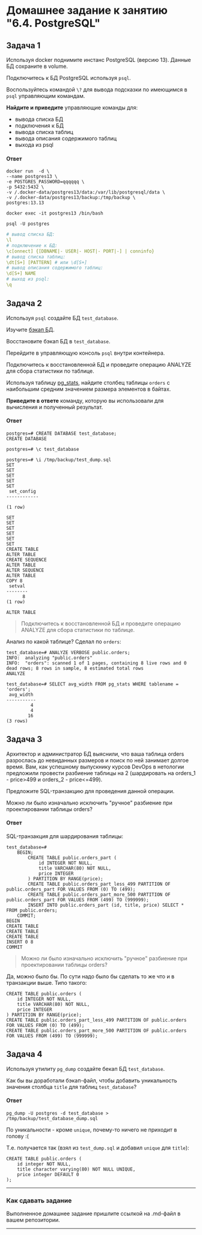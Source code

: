 # Домашнее задание к занятию "6.4. PostgreSQL"

## Задача 1

Используя docker поднимите инстанс PostgreSQL (версию 13). Данные БД сохраните в volume.

Подключитесь к БД PostgreSQL используя `psql`.

Воспользуйтесь командой `\?` для вывода подсказки по имеющимся в `psql` управляющим командам.

**Найдите и приведите** управляющие команды для:
- вывода списка БД
- подключения к БД
- вывода списка таблиц
- вывода описания содержимого таблиц
- выхода из psql

#### Ответ

```shell
docker run  -d \
--name postgres13 \
-e POSTGRES_PASSWORD=qqqqqq \
-p 5432:5432 \
-v /.docker-data/postgres13/data:/var/lib/postgresql/data \
-v /.docker-data/postgres13/backup:/tmp/backup \
postgres:13.13

docker exec -it postgres13 /bin/bash

psql -U postgres
```

```yaml
# вывод списка БД:
\l 
# подключение к БД:
\c[onnect] {[DBNAME|- USER|- HOST|- PORT|-] | conninfo} 
# вывод списка таблиц:
\dt[S+] [PATTERN] # или \d[S+]
# вывод описания содержимого таблиц:
\d[S+] NAME 
# выход из psql:
\q
```

## Задача 2

Используя `psql` создайте БД `test_database`.

Изучите [бэкап БД](https://github.com/netology-code/virt-homeworks/tree/master/06-db-04-postgresql/test_data).

Восстановите бэкап БД в `test_database`.

Перейдите в управляющую консоль `psql` внутри контейнера.

Подключитесь к восстановленной БД и проведите операцию ANALYZE для сбора статистики по таблице.

Используя таблицу [pg_stats](https://postgrespro.ru/docs/postgresql/12/view-pg-stats), найдите столбец таблицы `orders` 
с наибольшим средним значением размера элементов в байтах.

**Приведите в ответе** команду, которую вы использовали для вычисления и полученный результат.

#### Ответ

```postgresql
postgres=# CREATE DATABASE test_database;
CREATE DATABASE

postgres=# \c test_database

postgres=# \i /tmp/backup/test_dump.sql
SET
SET
SET
SET
SET
 set_config 
------------
 
(1 row)

SET
SET
SET
SET
SET
SET
CREATE TABLE
ALTER TABLE
CREATE SEQUENCE
ALTER TABLE
ALTER SEQUENCE
ALTER TABLE
COPY 8
 setval 
--------
      8
(1 row)

ALTER TABLE
```

> Подключитесь к восстановленной БД и проведите операцию ANALYZE для сбора статистики по таблице.

Анализ по какой таблице? Сделал по `orders`:

```postgresql
test_database=# ANALYZE VERBOSE public.orders;
INFO:  analyzing "public.orders"
INFO:  "orders": scanned 1 of 1 pages, containing 8 live rows and 0 dead rows; 8 rows in sample, 8 estimated total rows
ANALYZE

test_database=# SELECT avg_width FROM pg_stats WHERE tablename = 'orders';
 avg_width 
-----------
         4
         4
        16
(3 rows)
```

## Задача 3

Архитектор и администратор БД выяснили, что ваша таблица orders разрослась до невиданных размеров и
поиск по ней занимает долгое время. Вам, как успешному выпускнику курсов DevOps в нетологии предложили
провести разбиение таблицы на 2 (шардировать на orders_1 - price>499 и orders_2 - price<=499).

Предложите SQL-транзакцию для проведения данной операции.

Можно ли было изначально исключить "ручное" разбиение при проектировании таблицы orders?

#### Ответ

SQL-транзакция для шардирования таблицы:

```postgresql
test_database=# 
    BEGIN;
        CREATE TABLE public.orders_part (
            id INTEGER NOT NULL,
            title VARCHAR(80) NOT NULL,
            price INTEGER
        ) PARTITION BY RANGE(price);
        CREATE TABLE public.orders_part_less_499 PARTITION OF public.orders_part FOR VALUES FROM (0) TO (499);
        CREATE TABLE public.orders_part_more_500 PARTITION OF public.orders_part FOR VALUES FROM (499) TO (999999);
        INSERT INTO public.orders_part (id, title, price) SELECT * FROM public.orders;
    COMMIT;
BEGIN
CREATE TABLE
CREATE TABLE
CREATE TABLE
INSERT 0 8
COMMIT
```

> Можно ли было изначально исключить "ручное" разбиение при проектировании таблицы orders?

Да, можно было бы. По сути надо было бы сделать то же что и в транзакции выше. Типо такого:

```postgresql
CREATE TABLE public.orders (
    id INTEGER NOT NULL,
    title VARCHAR(80) NOT NULL,
    price INTEGER
) PARTITION BY RANGE(price);
CREATE TABLE public.orders_part_less_499 PARTITION OF public.orders FOR VALUES FROM (0) TO (499);
CREATE TABLE public.orders_part_more_500 PARTITION OF public.orders FOR VALUES FROM (499) TO (999999);
```

## Задача 4

Используя утилиту `pg_dump` создайте бекап БД `test_database`.

Как бы вы доработали бэкап-файл, чтобы добавить уникальность значения столбца `title` для таблиц `test_database`?

#### Ответ

```shell
pg_dump -U postgres -d test_database > /tmp/backup/test_database_dump.sql
```

По уникальности - кроме `unique`, почему-то ничего не приходит в голову :(

Т.е. получается так (взял из `test_dump.sql` и добавил `unique` для `title`):

```postgresql
CREATE TABLE public.orders (
    id integer NOT NULL,
    title character varying(80) NOT NULL UNIQUE,
    price integer DEFAULT 0
);
```

---

### Как cдавать задание

Выполненное домашнее задание пришлите ссылкой на .md-файл в вашем репозитории.

---
